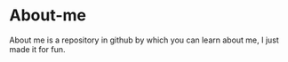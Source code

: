 # About-me
About me is a repository in github by which you can learn about me, I just made it for fun.
